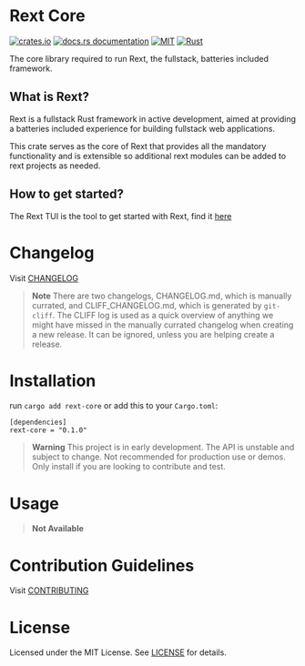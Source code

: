 # Rext Core

[![crates.io](https://img.shields.io/crates/v/rext-core.svg)](https://crates.io/crates/rext-core)
[![docs.rs documentation](https://img.shields.io/docsrs/rext-core)](https://docs.rs/rext-core)
[![MIT](https://img.shields.io/crates/l/rext-core.svg)](./LICENSE.txt)
[![Rust](https://github.com/RextStack/rext-core/actions/workflows/rust.yml/badge.svg?branch=main)](https://github.com/RextStack/rext-core/actions/workflows/rust.yml)

The core library required to run Rext, the fullstack, batteries included framework.

## What is Rext?

Rext is a fullstack Rust framework in active development, aimed at providing a batteries included experience for building fullstack web applications.

This crate serves as the core of Rext that provides all the mandatory functionality and is extensible so additional rext modules can be added to rext projects as needed.

## How to get started?

The Rext TUI is the tool to get started with Rext, find it [here](https://github.com/RextStack/rext-tui)

# Changelog

Visit [CHANGELOG](CHANGELOG.md)

> **Note**
> There are two changelogs, CHANGELOG.md, which is manually currated, and CLIFF_CHANGELOG.md, which is generated by `git-cliff`. The CLIFF log is used as a quick overview of anything we might have missed in the manually currated changelog when creating a new release. It can be ignored, unless you are helping create a release.

# Installation

run `cargo add rext-core` or add this to your `Cargo.toml`:

```
[dependencies]
rext-core = "0.1.0"
```

> **Warning**
> This project is in early development. The API is unstable and subject to change. Not recommended for production use or demos. Only install if you are looking to contribute and test.

# Usage

> **Not Available**

# Contribution Guidelines

Visit [CONTRIBUTING](CONTRIBUTING.md)

# License

Licensed under the MIT License. See [LICENSE](LICENSE.txt) for details.
